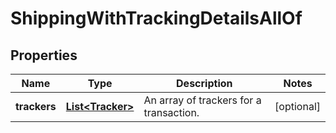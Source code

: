 

# ShippingWithTrackingDetailsAllOf


## Properties

| Name | Type | Description | Notes |
|------------ | ------------- | ------------- | -------------|
|**trackers** | [**List&lt;Tracker&gt;**](Tracker.md) | An array of trackers for a transaction. |  [optional] |



